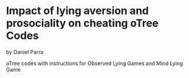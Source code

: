 # Impact of lying aversion and prosociality on cheating oTree Codes
by Daniel Parra

oTree codes with instructions for Observed Lying Games and Mind Lying Game
